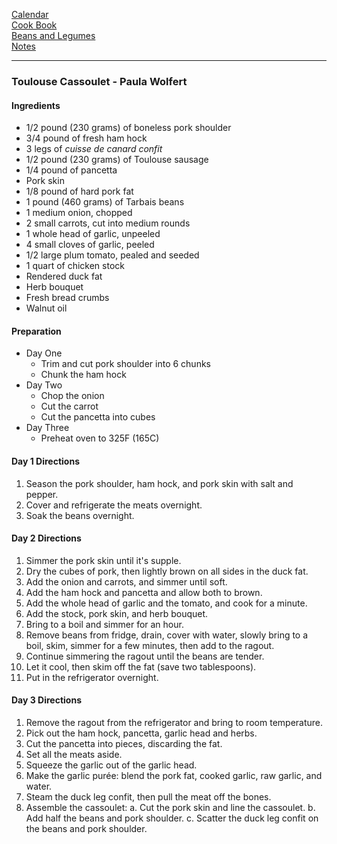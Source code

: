 [Calendar](https://github.com/vmsmith/EDT/blob/master/calendar.md)     
[Cook Book](https://github.com/vmsmith/CookBook/blob/master/README.md)       
[Beans and Legumes](https://github.com/vmsmith/CookBook/blob/master/beans_legumes.md)     
[Notes](https://github.com/vmsmith/CookBook/blob/master/notes.md)     

-----    

### Toulouse Cassoulet - Paula Wolfert   

#### Ingredients   
* 1/2 pound (230 grams) of boneless pork shoulder
* 3/4 pound of fresh ham hock
* 3 legs of *cuisse de canard confit*
* 1/2 pound (230 grams) of Toulouse sausage
* 1/4 pound of pancetta   
* Pork skin
* 1/8 pound of hard pork fat   
* 1 pound (460 grams) of Tarbais beans
* 1 medium onion, chopped
* 2 small carrots, cut into medium rounds
* 1 whole head of garlic, unpeeled
* 4 small cloves of garlic, peeled
* 1/2 large plum tomato, pealed and seeded
* 1 quart of chicken stock
* Rendered duck fat
* Herb bouquet
* Fresh bread crumbs
* Walnut oil   

#### Preparation   
* Day One
  * Trim and cut pork shoulder into 6 chunks
  * Chunk the ham hock   
* Day Two
  * Chop the onion
  * Cut the carrot
  * Cut the pancetta into cubes   
* Day Three
  * Preheat oven to 325F (165C)      


#### Day 1 Directions   
1. Season the pork shoulder, ham hock, and pork skin with salt and pepper.
2. Cover and refrigerate the meats overnight.
3. Soak the beans overnight.

#### Day 2 Directions    
1. Simmer the pork skin until it's supple.
2. Dry the cubes of pork, then lightly brown on all sides in the duck fat.
3. Add the onion and carrots, and simmer until soft.
4. Add the ham hock and pancetta and allow both to brown.
5. Add the whole head of garlic and the tomato, and cook for a minute.
6. Add the stock, pork skin, and herb bouquet.
7. Bring to a boil and simmer for an hour.
8. Remove beans from fridge, drain, cover with water, slowly bring to a boil, skim, simmer for a few minutes, then add to the ragout.
9. Continue simmering the ragout until the beans are tender.
10. Let it cool, then skim off the fat (save two tablespoons).
11. Put in the refrigerator overnight.

#### Day 3 Directions   
1. Remove the ragout from the refrigerator and bring to room temperature.
2. Pick out the ham hock, pancetta, garlic head and herbs.
3. Cut the pancetta into pieces, discarding the fat.
4. Set all the meats aside.
5. Squeeze the garlic out of the garlic head.  
6. Make the garlic purée: blend the pork fat, cooked garlic, raw garlic, and water.   
7. Steam the duck leg confit, then pull the meat off the bones.
8. Assemble the cassoulet:
  a. Cut the pork skin and line the cassoulet.
  b. Add half the beans and pork shoulder.
  c. Scatter the duck leg confit on the beans and pork shoulder.    
